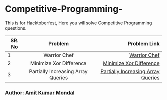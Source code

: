 # Competitive-Programming-

This is for Hacktoberfest, Here you will solve Competitive Programming questions.


| SR. No|      Problem    |  Problem Link |
|-------|:---------------:|--------------:|
|   1   |  Warrior Chef   |      [Warrior Chef](https://www.codechef.com/problems/WARRIORCHEF)         |
|   2   |  Minimize Xor Difference   |    [Minimize Xor Difference](https://www.codechef.com/problems/XORDIF) |
|   3   |  Partially Increasing Array Queries| [Partially Increasing Array Queries](https://www.codechef.com/problems/PIARQ) |


### Author: [Amit Kumar Mondal](https://github.com/Amit5620)